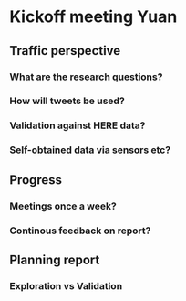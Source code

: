 # Kickoff meeting Yuan

## Traffic perspective

### What are the research questions?

### How will tweets be used?

### Validation against HERE data?

### Self-obtained data via sensors etc?

## Progress

### Meetings once a week?

### Continous feedback on report?

## Planning report

### Exploration vs Validation
